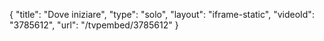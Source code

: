 {
    "title": "Dove iniziare",
    "type": "solo",
    "layout": "iframe-static",
    "videoId": "3785612",
    "url": "\/tvpembed\/3785612"
}
